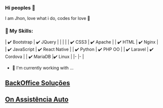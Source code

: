 ### Hi peoples 👋

I am Jhon, love what i do, codes for love 💛

### 📜 My Skills:

| ✔️ Bootstrap  | ✔️ JQuery	|
| 	| 	|
| ✔️ CSS3	      | ✔️ Apache	|
| ✔️ HTML	      | ✔️ Nginx	|
| ✔️ JavaScript	| ✔️ React Native |
| ✔️ Python	    | ✔️ PHP OO	|
| ✔️ Laravel  	| ✔️ Cordova |
| ✔️ MariaDB  	|✔️ Linux	|
|-	|-	|

- 🔭 I'm currently working with ...

[BackOffice Soluções](https://www.backofficesolucoes.io "Clique e acesse agora!")
-
[On Assistência Auto](https://www.onassistencia.com.br "Clique e acesse agora!")
-

